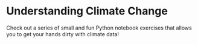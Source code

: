# Understanding Climate Change
Check out a series of small and fun Python notebook exercises that allows you to get your hands dirty with climate data!
